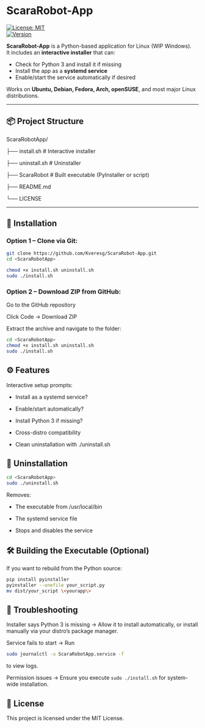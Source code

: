 # ScaraRobot-App

[![License: MIT](https://img.shields.io/badge/License-MIT-green.svg)](LICENSE)  
[![Version](https://img.shields.io/badge/version-1.0-blue)](https://github.com/<yourusername>/<yourapp>)

**ScaraRobot-App** is a Python-based application for Linux (WIP Windows).  
It includes an **interactive installer** that can:

- Check for Python 3 and install it if missing  
- Install the app as a **systemd service**  
- Enable/start the service automatically if desired  

Works on **Ubuntu, Debian, Fedora, Arch, openSUSE**, and most major Linux distributions.

---

## 📦 Project Structure

ScaraRobotApp/

├── install.sh # Interactive installer

├── uninstall.sh # Uninstaller

├── ScaraRobot # Built executable (PyInstaller or script)

├── README.md

└── LICENSE

---

## 🚀 Installation

### Option 1 – Clone via Git:

```bash
git clone https://github.com/Kveresg/ScaraRobot-App.git
cd <ScaraRobotApp>

chmod +x install.sh uninstall.sh
sudo ./install.sh
```
### Option 2 – Download ZIP from GitHub:
Go to the GitHub repository

Click Code → Download ZIP

Extract the archive and navigate to the folder:

```bash
cd <ScaraRobotApp>
chmod +x install.sh uninstall.sh
sudo ./install.sh
```

## ⚙️ Features
Interactive setup prompts:

- Install as a systemd service?

- Enable/start automatically?

- Install Python 3 if missing?

- Cross-distro compatibility

- Clean uninstallation with ./uninstall.sh

## 🧹 Uninstallation
```bash
cd <ScaraRobotApp>
sudo ./uninstall.sh
```
Removes:

- The executable from /usr/local/bin

- The systemd service file

- Stops and disables the service

## 🛠 Building the Executable (Optional)
If you want to rebuild from the Python source:

```bash
pip install pyinstaller
pyinstaller --onefile your_script.py
mv dist/your_script \<yourapp\>
```

## 🧩 Troubleshooting
Installer says Python 3 is missing
→ Allow it to install automatically, or install manually via your distro’s package manager.

Service fails to start
→ Run 
```bash
sudo journalctl -u ScaraRobotApp.service -f
```
to view logs.

Permission issues
→ Ensure you execute ``sudo ./install.sh`` for system-wide installation.

## 📄 License
This project is licensed under the MIT License.